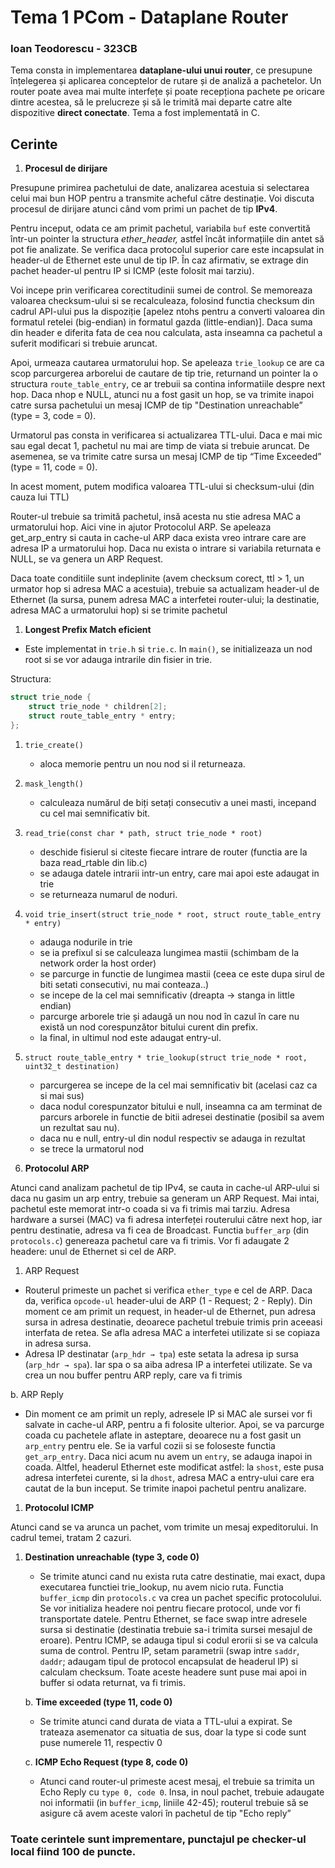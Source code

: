 # Tema 1 PCom - Dataplane Router

### Ioan Teodorescu - 323CB

Tema consta in implementarea **dataplane-ului unui router**, ce presupune înțelegerea și aplicarea conceptelor de rutare și de analiză a pachetelor. Un router poate avea mai multe interfețe și poate recepționa pachete pe oricare dintre acestea, să le prelucreze și să le trimită mai departe catre alte dispozitive **direct conectate**. Tema a fost implementată in C.

## Cerinte

1. **Procesul de dirijare** 

Presupune primirea pachetului de date, analizarea acestuia si selectarea celui mai bun HOP pentru a transmite acheful către destinație. Voi discuta procesul de dirijare atunci când vom primi un pachet de tip **IPv4**.

Pentru inceput, odata ce am primit pachetul, variabila ```buf``` este convertită într-un pointer la structura *ether_header,* astfel încât informațiile din antet să pot fie analizate. Se verifica daca protocolul superior care este incapsulat in header-ul de Ethernet este unul de tip IP. În caz afirmativ, se extrage din pachet header-ul pentru IP si ICMP (este folosit mai tarziu). 

Voi incepe prin verificarea corectitudinii sumei de control. Se memoreaza valoarea checksum-ului si se recalculeaza, folosind functia checksum din cadrul API-ului pus la dispoziție [apelez ntohs pentru a converti valoarea din formatul retelei (big-endian) in formatul gazda (little-endian)]. Daca suma din header e diferita fata de cea nou calculata, asta inseamna ca pachetul a suferit modificari si trebuie aruncat. 

Apoi, urmeaza cautarea urmatorului hop. Se apeleaza ```trie_lookup``` ce are ca scop parcurgerea arborelui de cautare de tip trie, returnand un pointer la o structura ```route_table_entry```, ce ar trebuii sa contina informatiile despre next hop. Daca nhop e NULL, atunci nu a fost gasit un hop, se va trimite inapoi catre sursa pachetului un mesaj ICMP de tip "Destination unreachable” (type = 3, code = 0).

Urmatorul pas consta in verificarea si actualizarea TTL-ului. Daca e mai mic sau egal decat 1, pachetul nu mai are timp de viata si trebuie aruncat. De asemenea, se va trimite catre sursa un mesaj ICMP de tip “Time Exceeded” (type = 11, code = 0).

In acest moment, putem modifica valoarea TTL-ului si checksum-ului (din cauza lui TTL)

Router-ul trebuie sa trimită pachetul, insă acesta nu stie adresa MAC a urmatorului hop. Aici vine in ajutor Protocolul ARP. Se apeleaza get_arp_entry si cauta in cache-ul ARP daca exista vreo intrare care are adresa IP a urmatorului hop. Daca nu exista o intrare si variabila returnata e NULL, se va genera un ARP Request. 

Daca toate conditiile sunt indeplinite (avem checksum corect, ttl > 1, un urmator hop si adresa MAC a acestuia), trebuie sa actualizam header-ul de Ethernet (la sursa, punem adresa MAC a interfetei router-ului; la destinatie, adresa MAC a urmatorului hop) si se trimite pachetul 

1. **Longest Prefix Match eficient**
- Este implementat in ```trie.h``` si ```trie.c```. In ```main()```, se initializeaza un nod root si se vor adauga intrarile din fisier in trie.

Structura: 

```c
struct trie_node {
    struct trie_node * children[2];
    struct route_table_entry * entry;
};
```

1. ```trie_create()```
    - aloca memorie pentru un nou nod si il returneaza.
2. ```mask_length()```
    - calculeaza numărul de biți setați consecutiv a unei masti, incepand cu cel mai semnificativ bit.
3. ```read_trie(const char * path, struct trie_node * root)```
    - deschide fisierul si citeste fiecare intrare de router (functia are la baza read_rtable din lib.c)
    - se adauga datele intrarii intr-un entry, care mai apoi este adaugat in trie
    - se returneaza numarul de noduri.
4. ```void trie_insert(struct trie_node * root, struct route_table_entry * entry)```
    - adauga nodurile in trie
    - se ia prefixul si se calculeaza lungimea mastii (schimbam de la network order la host order)
    - se parcurge in functie de lungimea mastii (ceea ce este dupa sirul de biti setati consecutivi, nu mai conteaza..)
    - se incepe de la cel mai semnificativ (dreapta → stanga in little endian)
    - parcurge arborele trie și adaugă un nou nod în cazul în care nu există un nod corespunzător bitului curent din prefix.
    - la final, in ultimul nod este adaugat entry-ul.
5. ```struct route_table_entry * trie_lookup(struct trie_node * root, uint32_t destination)```
    - parcurgerea se incepe de la cel mai semnificativ bit (acelasi caz ca si mai sus)
    - daca nodul corespunzator bitului e null, inseamna ca am terminat de parcurs arborele in functie de bitii adresei destinatie (posibil sa avem un rezultat sau nu).
    - daca nu e null, entry-ul din nodul respectiv se adauga in rezultat
    - se trece la urmatorul nod

3. **Protocolul ARP**

Atunci cand analizam pachetul de tip IPv4, se cauta in cache-ul ARP-ului si daca nu gasim un arp entry, trebuie sa generam un ARP Request. Mai intai, pachetul este memorat intr-o coada si va fi trimis mai tarziu. Adresa hardware a sursei (MAC) va fi adresa interfeței routerului către next hop, iar pentru destinatie, adresa va fi cea de Broadcast. Functia ```buffer_arp``` (din ```protocols.c```) genereaza pachetul care va fi trimis. Vor fi adaugate 2 headere: unul de Ethernet si cel de ARP.

1. ARP Request
- Routerul primeste un pachet si verifica ```ether_type``` e cel de ARP. Daca da, verifica ```opcode-ul``` header-ului de ARP (1 - Request; 2 - Reply). Din moment ce am primit un request, in header-ul de Ethernet, pun adresa sursa in adresa destinatie, deoarece pachetul trebuie trimis prin aceeasi interfata de retea. Se afla adresa MAC a interfetei utilizate si se copiaza in adresa sursa.
- Adresa IP destinatar (```arp_hdr → tpa```) este setata la adresa ip sursa (```arp_hdr → spa```). Iar spa o sa aiba adresa IP a interfetei utilizate. Se va crea un nou buffer pentru ARP reply, care va fi trimis

b. ARP Reply

- Din moment ce am primit un reply, adresele IP si MAC ale sursei vor fi salvate in cache-ul ARP, pentru a fi folosite ulterior. Apoi, se va parcurge coada cu pachetele aflate in asteptare, deoarece nu a fost gasit un ```arp_entry``` pentru ele. Se ia varful cozii si se foloseste functia ```get_arp_entry```. Daca nici acum nu avem un ```entry```, se adauga inapoi in coada. Altfel, headerul Ethernet este modificat astfel: la ```shost```, este pusa adresa interfetei curente, si la ```dhost```, adresa MAC a entry-ului care era cautat de la bun inceput. Se trimite inapoi pachetul pentru analizare.
1. **Protocolul ICMP**

Atunci cand se va arunca un pachet, vom trimite un mesaj expeditorului. In cadrul temei, tratam 2 cazuri. 

1. **Destination unreachable (type 3, code 0)** 
    - Se trimite atunci cand nu exista ruta catre destinatie, mai exact, dupa executarea functiei trie_lookup, nu avem nicio ruta. Functia ```buffer_icmp``` din ```protocols.c``` va crea un pachet specific protocolului. Se vor initializa headere noi pentru fiecare protocol, unde vor fi transportate datele. Pentru Ethernet, se face swap intre adresele sursa si destinatie (destinatia trebuie sa-i trimita sursei mesajul de eroare). Pentru ICMP, se adauga tipul si codul erorii si se va calcula suma de control. Pentru IP, setam parametrii (swap intre ```saddr```, ```daddr```; adaugam tipul de protocol encapsulat de headerul IP) si calculam checksum. Toate aceste headere sunt puse mai apoi in buffer si odata returnat, va fi trimis.
    
    b. **Time exceeded (type 11, code 0)**
    
    - Se trimite atunci cand durata de viata a TTL-ului a expirat. Se trateaza asemenator ca situatia de sus, doar la type si code sunt puse numerele 11, respectiv 0
    
    c. **ICMP Echo Request (type 8, code 0)**
    
    - Atunci cand router-ul primeste acest mesaj, el trebuie sa trimita un Echo Reply cu ```type 0, code 0```. Insa, in noul pachet, trebuie adaugate noi informatii (in ```buffer_icmp```, liniile 42-45); routerul trebuie să se asigure că  avem aceste valori în pachetul de tip "Echo reply”
    

### Toate cerintele sunt imprementare, punctajul pe checker-ul local fiind 100 de puncte.
